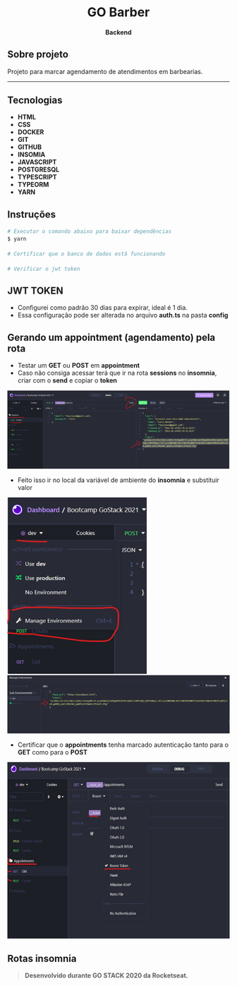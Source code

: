 <h1 align="center">
    GO Barber       
</h1>

<h4 align="center">
    Backend 
</h1>

## Sobre projeto

Projeto para marcar agendamento de atendimentos em barbearias.  

---

## Tecnologias
- **HTML**
- **CSS**
- **DOCKER**
- **GIT**
- **GITHUB**
- **INSOMIA**
- **JAVASCRIPT**
- **POSTGRESQL**
- **TYPESCRIPT**
- **TYPEORM**
- **YARN**

## Instruções
```bash
# Executar o comando abaixo para baixar dependências
$ yarn 

# Certificar que o banco de dados está funcionando

# Verificar o jwt token
```

## JWT TOKEN
- Configurei como padrão 30 dias para expirar, ideal é 1 dia.
- Essa configuração pode ser alterada no arquivo **auth.ts** na pasta **config**

## Gerando um appointment (agendamento) pela rota
- Testar um **GET** ou **POST** em **appointment**
- Caso não consiga acessar terá que ir na rota **sessions** no **insomnia**, criar com o **send** e copiar o **token**

 <img src="https://github.com/N0N4T0/conceitos-modulo2/blob/master/src/assetsGithub/insomnia.jpg" >
 
 - Feito isso ir no local da variável de ambiente do **insomnia** e substituir valor
 
 <img src="https://github.com/N0N4T0/conceitos-modulo2/blob/master/src/assetsGithub/insomnia1.jpg" alt="insomnia2" height="400">
 
 <img src="https://github.com/N0N4T0/conceitos-modulo2/blob/master/src/assetsGithub/insomnia2.jpg" alt="insomnia2">
 
 - Certificar que o **appointments** tenha marcado autenticação tanto para o **GET** como para o **POST**
 <img src="https://github.com/N0N4T0/conceitos-modulo2/blob/master/src/assetsGithub/insomnia3.jpg" alt="insomnia3" width="700" height="400">
 
 
 ## Rotas insomnia



> **Desenvolvido durante GO STACK 2020 da Rocketseat.**

